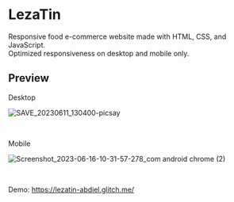 # LezaTin
Responsive food e-commerce website made with HTML, CSS, and JavaScript.
<br>
Optimized responsiveness on desktop and mobile only.
<br>

## Preview
Desktop
  <br>
  
![SAVE_20230611_130400-picsay](https://github.com/dlzcods/LezaTin/assets/73648392/9832edd6-6f17-46a4-bc79-fa54be4fe81f)

<br>

Mobile
  <br>
  
![Screenshot_2023-06-16-10-31-57-278_com android chrome (2)](https://github.com/dlzcods/LezaTin/assets/73648392/6930aa89-8a78-4a62-a41f-7693a3bf3ed9)

<br>

Demo: https://lezatin-abdiel.glitch.me/

